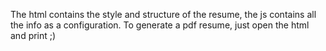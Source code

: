 The html contains the style and structure of the resume, the js contains all the info as a configuration. To generate a pdf resume, just open the html and print ;)